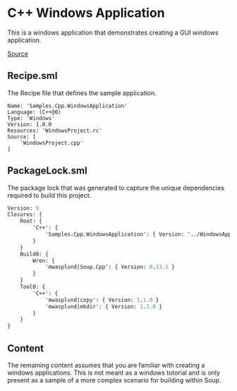 # C++ Windows Application
This is a windows application that demonstrates creating a GUI windows application.

[Source](https://github.com/SoupBuild/Soup/tree/main/Samples/Cpp/WindowsApplication)

## Recipe.sml
The Recipe file that defines the sample application.
```
Name: 'Samples.Cpp.WindowsApplication'
Language: (C++@0)
Type: 'Windows'
Version: 1.0.0
Resources: 'WindowsProject.rc'
Source: [
	'WindowsProject.cpp'
]
```

## PackageLock.sml
The package lock that was generated to capture the unique dependencies required to build this project.
```sml
Version: 5
Closures: {
	Root: {
		'C++': {
			'Samples.Cpp.WindowsApplication': { Version: '../WindowsApplication', Build: 'Build0', Tool: 'Tool0' }
		}
	}
	Build0: {
		Wren: {
			'mwasplund|Soup.Cpp': { Version: 0.13.1 }
		}
	}
	Tool0: {
		'C++': {
			'mwasplund|copy': { Version: 1.1.0 }
			'mwasplund|mkdir': { Version: 1.1.0 }
		}
	}
}
```

## Content
The remaining content assumes that you are familiar with creating a windows applications. This is not meant as a windows tutorial and is only present as a sample of a more complex scenario for building within Soup.